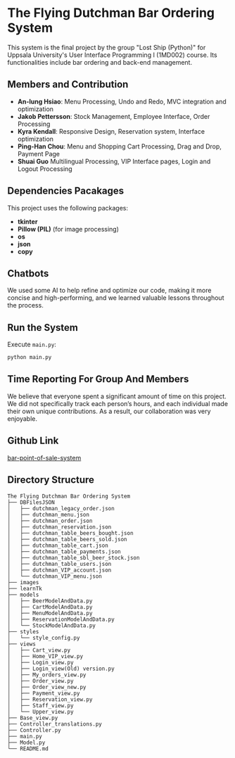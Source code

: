 # The Flying Dutchman Bar Ordering System

This system is the final project by the group "Lost Ship (Python)" for Uppsala University's User Interface Programming I (1MD002) course. Its functionalities include bar ordering and back-end management.

## Members and Contribution

- **An-lung Hsiao**: Menu Processing, Undo and Redo, MVC integration and optimization
- **Jakob Pettersson**: Stock Management, Employee Interface, Order Processing
- **Kyra Kendall**: Responsive Design, Reservation system, Interface optimization
- **Ping-Han Chou**: Menu and Shopping Cart Processing, Drag and Drop, Payment Page
- **Shuai Guo** Multilingual Processing, VIP Interface pages, Login and Logout Processing

## Dependencies Pacakages

This project uses the following packages:

- **tkinter**
- **Pillow (PIL)** (for image processing)
- **os**
- **json**
- **copy**

## Chatbots
We used some AI to help refine and optimize our code, making it more concise and high-performing, and we learned valuable lessons throughout the process.

## Run the System

Execute `main.py`:

```sh
python main.py
```

## Time Reporting For Group And Members
We believe that everyone spent a significant amount of time on this project. We did not specifically track each person’s hours, and each individual made their own unique contributions. As a result, our collaboration was very enjoyable.

## Github Link
[bar-point-of-sale-system](https://github.com/neilchouGTX/bar-point-of-sale-system/)

## Directory Structure
```
The Flying Dutchman Bar Ordering System
├── DBFilesJSON
│   ├── dutchman_legacy_order.json
│   ├── dutchman_menu.json
│   ├── dutchman_order.json
│   ├── dutchman_reservation.json
│   ├── dutchman_table_beers_bought.json
│   ├── dutchman_table_beers_sold.json
│   ├── dutchman_table_cart.json
│   ├── dutchman_table_payments.json
│   ├── dutchman_table_sbl_beer_stock.json
│   ├── dutchman_table_users.json
│   ├── dutchman_VIP_account.json
│   └── dutchman_VIP_menu.json
├── images
├── learnTk
├── models
│   ├── BeerModelAndData.py
│   ├── CartModelAndData.py
│   ├── MenuModelAndData.py
│   ├── ReservationModelAndData.py
│   └── StockModelAndData.py
├── styles
│   └── style_config.py
├── views
│   ├── Cart_view.py
│   ├── Home_VIP_view.py
│   ├── Login_view.py
│   ├── Login_view(Old) version.py
│   ├── My_orders_view.py
│   ├── Order_view.py
│   ├── Order_view_new.py
│   ├── Payment_view.py
│   ├── Reservation_view.py
│   ├── Staff_view.py
│   └── Upper_view.py
├── Base_view.py
├── Controller_translations.py
├── Controller.py
├── main.py
├── Model.py
└── README.md
```